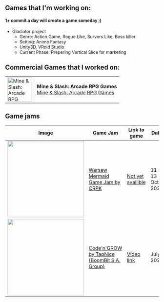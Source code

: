## Games that I'm working on: 

#### 1+ commit a day will create a game someday ;)

- Gladiator project 
  - Genre: Action Game, Rogue Like, Survors Like, Boss killer
  - Setting: Anime Fantasy
  - Unity3D, VRoid Studio
  - Current Phase: Prepering Vertical Slice for marketing

## Commercial Games that I worked on:

<table>
  <tr>
    <td>
      <img src="https://play-lh.googleusercontent.com/oji-h-2JVp9PdPrk9UawYKwHGkYejr_y0lMbIcVNKMmmt_HXRLMnNmZjYMJaYmuJDw0=s128" alt="Mine & Slash: Arcade RPG Games" width="80"/>
    </td>
    <td>
      <strong>Mine & Slash: Arcade RPG Games</strong><br>
      <a href="https://play.google.com/store/apps/details?id=com.mining.fever&hl=en">Mine & Slash: Arcade RPG Games</a>
    </td>
  </tr>
</table>

## Game jams




<table>
  <thead>
    <tr>
      <th>Image</th>
      <th>Game Jam</th>
      <th>Link to game</th>
      <th>Date</th>
    </tr>
  </thead>
  <tbody>
    <tr>
      <td>
        <img src="https://github.com/user-attachments/assets/6e9fedcf-1e29-470c-ba60-60c77b84389c" width="250px"/>
      </td>
      <td>
        <a href="https://crpk.pl/wydarzenia/zapraszamy-na-kolejny-game-jam-crpk">Warsaw Mermaid Game Jam by CRPK</a>
      </td>
      <td>
        <a href="">Not yet availible</a>
      </td>
      <td>
        11-13 Oct 2024
      </td>
    </tr>
     <tr>
      <td>
        <img src="https://github.com/user-attachments/assets/a3116a0e-ab38-40b1-8315-3035dec80843" width="250px"/>
      </td>
      <td>
        <a href="https://www.facebook.com/photo/?fbid=3431514710433948&set=a.1534482053470566">Code'n'GROW by TapNice (BoomBit S.A. Group)</a>
      </td>
      <td>
        <a href="https://drive.google.com/file/d/1CEn4Zayer7ao9LpCAZPsy23FoG3Uj2cS/view?usp=sharing">Video link</a>
      </td>
      <td>
        July 2023
      </td>
    </tr>
  </tbody>
</table>




<!--
**dudusteo/dudusteo** is a ✨ _special_ ✨ repository because its `README.md` (this file) appears on your GitHub profile.

Here are some ideas to get you started:

- 🔭 I’m currently working on ...
- 🌱 I’m currently learning ...
- 👯 I’m looking to collaborate on ...
- 🤔 I’m looking for help with ...
- 💬 Ask me about ...
- 📫 How to reach me: ...
- 😄 Pronouns: ...
- ⚡ Fun fact: ...
-->
